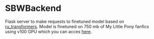 # SBWBackend
Flask server to make requests to finetuned model based on [ru_transformers](https://github.com/mgrankin/ru_transformers).
Model is finetuned on 750 mb of My Little Pony fanfics using v100 GPU which you can acces [here](https://cloud.feather.cloudns.cl/s/B9iYgYAYgan6fWD/download).
